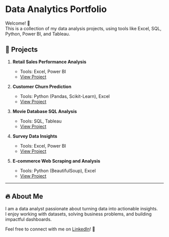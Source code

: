 # Data Analytics Portfolio

Welcome! 👋  
This is a collection of my data analysis projects, using tools like Excel, SQL, Python, Power BI, and Tableau.

## 📂 Projects

1. **Retail Sales Performance Analysis**  
   - Tools: Excel, Power BI  
   - [View Project](link-here)

2. **Customer Churn Prediction**  
   - Tools: Python (Pandas, Scikit-Learn), Excel  
   - [View Project](link-here)

3. **Movie Database SQL Analysis**  
   - Tools: SQL, Tableau  
   - [View Project](link-here)

4. **Survey Data Insights**  
   - Tools: Excel, Power BI  
   - [View Project](link-here)

5. **E-commerce Web Scraping and Analysis**  
   - Tools: Python (BeautifulSoup), Excel  
   - [View Project](link-here)

---

## 🔥 About Me
I am a data analyst passionate about turning data into actionable insights.  
I enjoy working with datasets, solving business problems, and building impactful dashboards.

Feel free to connect with me on [LinkedIn](https://www.linkedin.com/in/karim-m-gado1/)! 🚀
